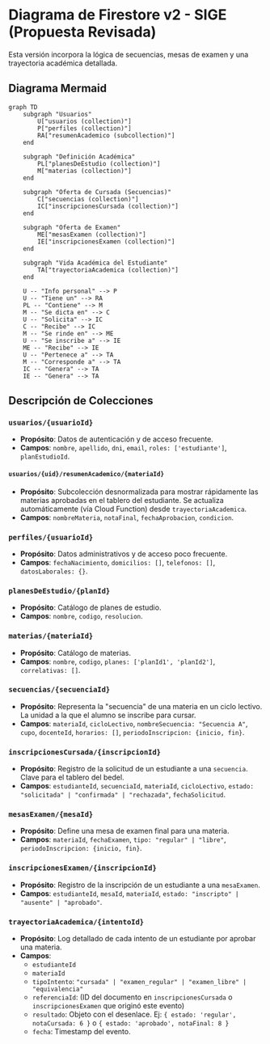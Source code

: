 # Diagrama de Firestore v2 - SIGE (Propuesta Revisada)

Esta versión incorpora la lógica de secuencias, mesas de examen y una trayectoria académica detallada.

## Diagrama Mermaid

```mermaid
graph TD
    subgraph "Usuarios"
        U["usuarios (collection)"]
        P["perfiles (collection)"]
        RA["resumenAcademico (subcollection)"]
    end

    subgraph "Definición Académica"
        PL["planesDeEstudio (collection)"]
        M["materias (collection)"]
    end

    subgraph "Oferta de Cursada (Secuencias)"
        C["secuencias (collection)"]
        IC["inscripcionesCursada (collection)"]
    end

    subgraph "Oferta de Examen"
        ME["mesasExamen (collection)"]
        IE["inscripcionesExamen (collection)"]
    end

    subgraph "Vida Académica del Estudiante"
        TA["trayectoriaAcademica (collection)"]
    end

    U -- "Info personal" --> P
    U -- "Tiene un" --> RA
    PL -- "Contiene" --> M
    M -- "Se dicta en" --> C
    U -- "Solicita" --> IC
    C -- "Recibe" --> IC
    M -- "Se rinde en" --> ME
    U -- "Se inscribe a" --> IE
    ME -- "Recibe" --> IE
    U -- "Pertenece a" --> TA
    M -- "Corresponde a" --> TA
    IC -- "Genera" --> TA
    IE -- "Genera" --> TA
```

## Descripción de Colecciones

### `usuarios/{usuarioId}`
- **Propósito**: Datos de autenticación y de acceso frecuente.
- **Campos**: `nombre`, `apellido`, `dni`, `email`, `roles: ['estudiante']`, `planEstudioId`.

#### `usuarios/{uid}/resumenAcademico/{materiaId}`
- **Propósito**: Subcolección desnormalizada para mostrar rápidamente las materias aprobadas en el tablero del estudiante. Se actualiza automáticamente (vía Cloud Function) desde `trayectoriaAcademica`.
- **Campos**: `nombreMateria`, `notaFinal`, `fechaAprobacion`, `condicion`.

### `perfiles/{usuarioId}`
- **Propósito**: Datos administrativos y de acceso poco frecuente.
- **Campos**: `fechaNacimiento`, `domicilios: []`, `telefonos: []`, `datosLaborales: {}`.

### `planesDeEstudio/{planId}`
- **Propósito**: Catálogo de planes de estudio.
- **Campos**: `nombre`, `codigo`, `resolucion`.

### `materias/{materiaId}`
- **Propósito**: Catálogo de materias.
- **Campos**: `nombre`, `codigo`, `planes: ['planId1', 'planId2']`, `correlativas: []`.

### `secuencias/{secuenciaId}`
- **Propósito**: Representa la "secuencia" de una materia en un ciclo lectivo. La unidad a la que el alumno se inscribe para cursar.
- **Campos**: `materiaId`, `cicloLectivo`, `nombreSecuencia: "Secuencia A"`, `cupo`, `docenteId`, `horarios: []`, `periodoInscripcion: {inicio, fin}`.

### `inscripcionesCursada/{inscripcionId}`
- **Propósito**: Registro de la solicitud de un estudiante a una `secuencia`. Clave para el tablero del bedel.
- **Campos**: `estudianteId`, `secuenciaId`, `materiaId`, `cicloLectivo`, `estado: "solicitada" | "confirmada" | "rechazada"`, `fechaSolicitud`.

### `mesasExamen/{mesaId}`
- **Propósito**: Define una mesa de examen final para una materia.
- **Campos**: `materiaId`, `fechaExamen`, `tipo: "regular" | "libre"`, `periodoInscripcion: {inicio, fin}`.

### `inscripcionesExamen/{inscripcionId}`
- **Propósito**: Registro de la inscripción de un estudiante a una `mesaExamen`.
- **Campos**: `estudianteId`, `mesaId`, `materiaId`, `estado: "inscripto" | "ausente" | "aprobado"`.

### `trayectoriaAcademica/{intentoId}`
- **Propósito**: Log detallado de cada intento de un estudiante por aprobar una materia.
- **Campos**:
  - `estudianteId`
  - `materiaId`
  - `tipoIntento`: `"cursada" | "examen_regular" | "examen_libre" | "equivalencia"`
  - `referenciaId`: (ID del documento en `inscripcionesCursada` o `inscripcionesExamen` que originó este evento)
  - `resultado`: Objeto con el desenlace. Ej: `{ estado: 'regular', notaCursada: 6 }` o `{ estado: 'aprobado', notaFinal: 8 }`
  - `fecha`: Timestamp del evento.